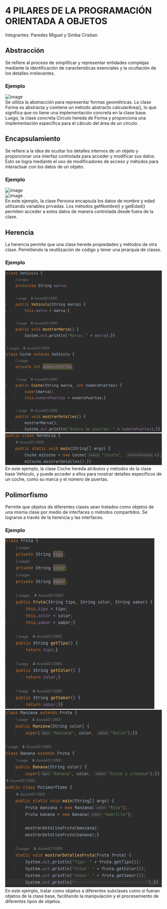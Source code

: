 # 4 PILARES DE LA PROGRAMACIÓN ORIENTADA A OBJETOS
Integrantes: Paredes Miguel y Simba Cristian
## Abstracción
Se refiere al proceso de simplificar y representar entidades complejas mediante la identificación de características esenciales y la ocultación de los detalles irrelevantes. 
### Ejemplo
<img width="518" alt="image" src="https://github.com/cristian-simba/Pilares_/assets/117742977/99aa4ddf-a305-4740-8af5-0263432f88a1"><br>
Se utiliza la abstracción para representar formas geométricas. La clase Forma es abstracta y contiene un método abstracto calcularArea(), lo que significa que no tiene una implementación concreta en la clase base. Luego, la clase concreta Circulo hereda de Forma y proporciona una implementación específica para el cálculo del área de un círculo.

 ## Encapsulamiento
Se refiere a la idea de ocultar los detalles internos de un objeto y proporcionar una interfaz controlada para acceder y modificar sus datos. Esto se logra mediante el uso de modificadores de acceso y métodos para interactuar con los datos de un objeto.
 ### Ejemplo
 <img width="371" alt="image" src="https://github.com/cristian-simba/Pilares_/assets/117742977/17e0e164-8ae3-4839-8714-d1fc29fef36a"><br>
<img width="469" alt="image" src="https://github.com/cristian-simba/Pilares_/assets/117742977/f112e995-860b-4533-838d-57b394129efb"><br>
En este ejemplo, la clase Persona encapsula los datos de nombre y edad utilizando variables privadas. Los métodos getNombre() y getEdad() permiten acceder a estos datos de manera controlada desde fuera de la clase.

## Herencia
La herencia permite que una clase herede propiedades y métodos de otra clase. Permitiendo la reutilización de código y tener una jerarquía de clases.
### Ejemplo
![img.png](img.png)
![img_1.png](img_1.png)
En este ejemplo, la clase Coche hereda atributos y métodos de la clase base Vehiculo, y puede acceder a ellos para mostrar detalles específicos de un coche, como su marca y el número de puertas.

## Polimorfismo
Permite que objetos de diferentes clases sean tratados como objetos de una misma clase por medio de interfaces o métodos compartidos. Se lograrse a través de la herencia y las interfaces.
### Ejemplo
![img_2.png](img_2.png)
![img_3.png](img_3.png)
En este ejemplo, tratar como objetos a diferentes subclases como si fueran objetos de la clase base, facilitando la manipulación y el procesamiento de diferentes tipos de objetos.
